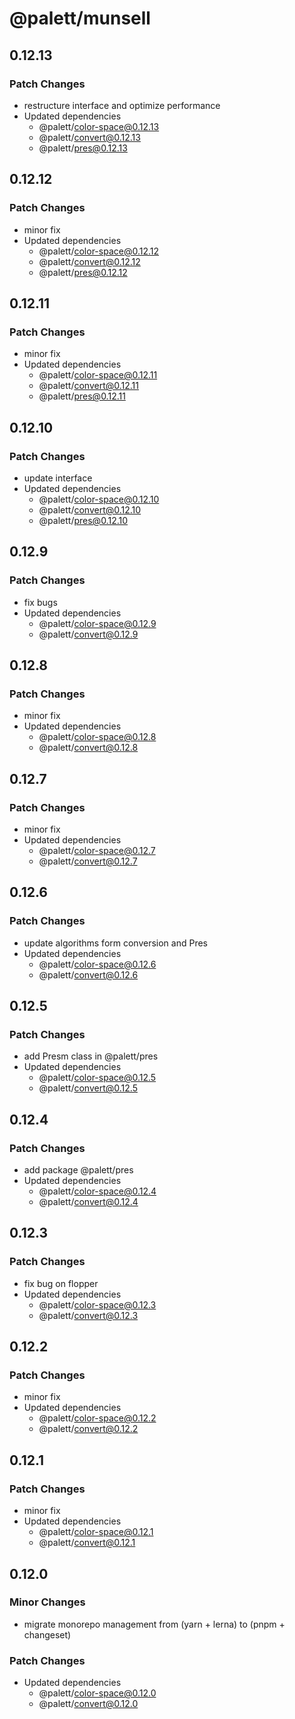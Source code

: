 # @palett/munsell

## 0.12.13

### Patch Changes

- restructure interface and optimize performance
- Updated dependencies
  - @palett/color-space@0.12.13
  - @palett/convert@0.12.13
  - @palett/pres@0.12.13

## 0.12.12

### Patch Changes

- minor fix
- Updated dependencies
  - @palett/color-space@0.12.12
  - @palett/convert@0.12.12
  - @palett/pres@0.12.12

## 0.12.11

### Patch Changes

- minor fix
- Updated dependencies
  - @palett/color-space@0.12.11
  - @palett/convert@0.12.11
  - @palett/pres@0.12.11

## 0.12.10

### Patch Changes

- update interface
- Updated dependencies
  - @palett/color-space@0.12.10
  - @palett/convert@0.12.10
  - @palett/pres@0.12.10

## 0.12.9

### Patch Changes

- fix bugs
- Updated dependencies
  - @palett/color-space@0.12.9
  - @palett/convert@0.12.9

## 0.12.8

### Patch Changes

- minor fix
- Updated dependencies
  - @palett/color-space@0.12.8
  - @palett/convert@0.12.8

## 0.12.7

### Patch Changes

- minor fix
- Updated dependencies
  - @palett/color-space@0.12.7
  - @palett/convert@0.12.7

## 0.12.6

### Patch Changes

- update algorithms form conversion and Pres
- Updated dependencies
  - @palett/color-space@0.12.6
  - @palett/convert@0.12.6

## 0.12.5

### Patch Changes

- add Presm class in @palett/pres
- Updated dependencies
  - @palett/color-space@0.12.5
  - @palett/convert@0.12.5

## 0.12.4

### Patch Changes

- add package @palett/pres
- Updated dependencies
  - @palett/color-space@0.12.4
  - @palett/convert@0.12.4

## 0.12.3

### Patch Changes

- fix bug on flopper
- Updated dependencies
  - @palett/color-space@0.12.3
  - @palett/convert@0.12.3

## 0.12.2

### Patch Changes

- minor fix
- Updated dependencies
  - @palett/color-space@0.12.2
  - @palett/convert@0.12.2

## 0.12.1

### Patch Changes

- minor fix
- Updated dependencies
  - @palett/color-space@0.12.1
  - @palett/convert@0.12.1

## 0.12.0

### Minor Changes

- migrate monorepo management from (yarn + lerna) to (pnpm + changeset)

### Patch Changes

- Updated dependencies
  - @palett/color-space@0.12.0
  - @palett/convert@0.12.0
